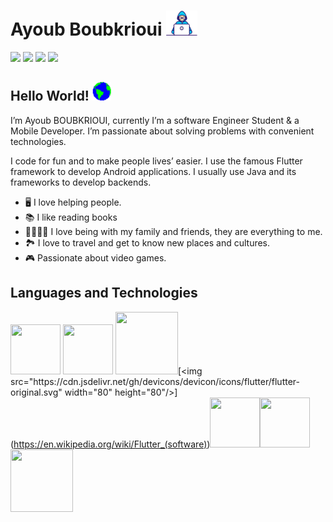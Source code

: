 # Ayoub Boubkrioui <img src="https://raw.githubusercontent.com/Ayoubbooob/Ayoubbooob/main/assets/developer.gif" width = "50" height ="40" > 
[<img src ="https://img.shields.io/badge/LinkedIn-0077B5?style=for-the-badge&logo=linkedin&logoColor=white"/>](https://www.linkedin.com/in/ayoub-boubkrioui-174326185/)
[<img src ="https://img.shields.io/badge/Twitter-1DA1F2?style=for-the-badge&logo=twitter&logoColor=white"/>](https://twitter.com/AyoubBoubkrioui)
[<img src ="https://img.shields.io/badge/YouTube-FF0000?style=for-the-badge&logo=youtube&logoColor=white"/>](https://www.youtube.com/channel/UCHzqcQ1FY9ksX3ydcCtqyiA)
[<img src ="https://img.shields.io/badge/Instagram-E4405F?style=for-the-badge&logo=instagram&logoColor=white"/>](https://www.instagram.com/ayoub_boubkrioui/)

## Hello World! <img src="https://github.com/Ayoubbooob/Ayoubbooob/blob/main/assets/earth.gif" width = "30" height ="30" >

I’m Ayoub BOUBKRIOUI, currently I’m a software Engineer Student & a Mobile Developer. I’m passionate about solving problems with convenient technologies. 

I code for fun and to make people lives’ easier. I use the famous Flutter framework to develop Android applications. I usually use Java and its frameworks to develop backends.


* :desktop_computer: I love helping people.
* :books: I like reading books 
* :family_man_man_girl_boy: I love being with my family and friends, they are everything to me.
* :national_park: I love to travel and get to know new places and cultures.
* :video_game: Passionate about video games.


## Languages and Technologies
[<img src="https://cdn.jsdelivr.net/gh/devicons/devicon/icons/java/java-original-wordmark.svg" width="80" height="80"/>](https://en.wikipedia.org/wiki/Java_(programming_language))
[<img src="https://cdn.jsdelivr.net/gh/devicons/devicon/icons/spring/spring-original-wordmark.svg"  width="80" height="80"/>](https://en.wikipedia.org/wiki/Spring_Framework)  [<img src="https://cdn.jsdelivr.net/gh/devicons/devicon/icons/dart/dart-original-wordmark.svg" width="100" height="100"/>](https://en.wikipedia.org/wiki/Dart_(programming_language))[<img src="https://cdn.jsdelivr.net/gh/devicons/devicon/icons/flutter/flutter-original.svg"  width="80" height="80"/>](https://en.wikipedia.org/wiki/Flutter_(software))[<img src="https://cdn.jsdelivr.net/gh/devicons/devicon/icons/android/android-original.svg"  width="80" height="80"/>](https://www.android.com/)[<img src="https://cdn.jsdelivr.net/gh/devicons/devicon/icons/vscode/vscode-original-wordmark.svg"  width="80" height="80"/>](https://code.visualstudio.com/)[<img src="https://cdn.jsdelivr.net/gh/devicons/devicon/icons/git/git-original-wordmark.svg"  width="100" height="100"/>](https://git-scm.com/)
